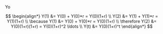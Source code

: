 Yo

$$
\begin{align*}
Y(1) &= Y(0) + Y(0)*r = Y(0)(1+r) \\
Y(2) &= Y(1) + Y(1)*r = Y(1)(1+r) \\
\because Y(1) &= Y(0) + Y(0)*r = Y(0)(1+r) \\
\therefore Y(2) &= Y(0)(1+r)(1+r) = Y(0)(1+r)^2
\ldots \\
Y(t) &= Y(0)(1+r)^t
\end{align*}
$$